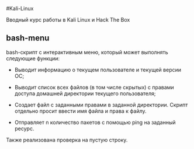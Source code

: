 #Kali-Linux

Вводный курс работы в Kali Linux и Hack The Box

<h2>bash-menu</h2>

bash-скрипт с интерактивным меню, который может выполнять следующие функции:

 - Выводит информацию о текущем пользователе и текущей версии ОС;
   
 - Выводит список всех файлов (в том числе скрытых) с правами доступа домашней директории текущего пользователя;
 
 - Создает файл с заданными правами в заданной директории. Скрипт отдельно просит ввести имя файла и права к файлу.
 
 - Отправляет n количество пакетов с помощью ping на заданный ресурс.


Также реализована проверка на пустую строку.
